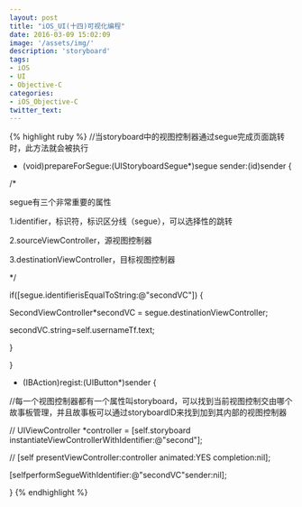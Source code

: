 ```yaml
---
layout: post
title: "iOS_UI(十四)可视化编程"
date: 2016-03-09 15:02:09
image: '/assets/img/'
description: 'storyboard'
tags:
- iOS
- UI
- Objective-C
categories:
- iOS_Objective-C
twitter_text:
---
```


{% highlight ruby %}
//当storyboard中的视图控制器通过segue完成页面跳转时，此方法就会被执行

- (void)prepareForSegue:(UIStoryboardSegue*)segue sender:(id)sender {

/*

segue有三个非常重要的属性

1.identifier，标识符，标识区分线（segue），可以选择性的跳转

2.sourceViewController，源视图控制器

3.destinationViewController，目标视图控制器

*/

if([segue.identifierisEqualToString:@"secondVC"]) {

SecondViewController*secondVC = segue.destinationViewController;

secondVC.string=self.usernameTf.text;

}

}

- (IBAction)regist:(UIButton*)sender {

//每一个视图控制器都有一个属性叫storyboard，可以找到当前视图控制交由哪个故事板管理，并且故事板可以通过storyboardID来找到加到其内部的视图控制器

//    UIViewController *controller = [self.storyboard instantiateViewControllerWithIdentifier:@"second"];

//    [self presentViewController:controller animated:YES completion:nil];

[selfperformSegueWithIdentifier:@"secondVC"sender:nil];

}
{% endhighlight %}